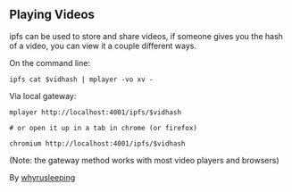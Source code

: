 ## Playing Videos
ipfs can be used to store and share videos, if someone gives you the hash of
a video, you can view it a couple different ways.

On the command line:
```
ipfs cat $vidhash | mplayer -vo xv -
```

Via local gateway:
```
mplayer http://localhost:4001/ipfs/$vidhash

# or open it up in a tab in chrome (or firefox)

chromium http://localhost:4001/ipfs/$vidhash
```
(Note: the gateway method works with most video players and browsers)

By [whyrusleeping](http://github.com/whyrusleeping)
